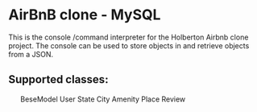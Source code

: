 <h1>AirBnB clone - MySQL</h1>
<p>This is the console /command interpreter for the Holberton Airbnb clone project. The console can be used to store objects in and retrieve objects from a JSON.</p>
<h2>Supported classes:</h2>
<ul>
<l1>BeseModel</l1>
<l2>User</l2>
<l3>State</l3>
<l4>City</l4>
<l5>Amenity</l5>
<l6>Place</l6>
<l7>Review</l7>
</ul>


